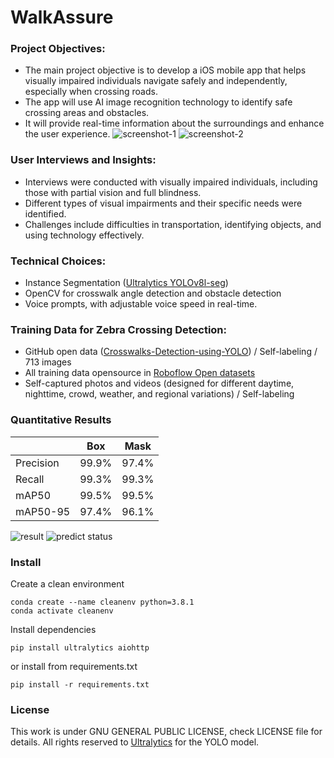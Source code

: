 WalkAssure
====

### Project Objectives:
* The main project objective is to develop a iOS mobile app that helps visually impaired individuals navigate safely and independently, especially when crossing roads.
* The app will use AI image recognition technology to identify safe crossing areas and obstacles.
* It will provide real-time information about the surroundings and enhance the user experience.
![screenshot-1](https://raw.githubusercontent.com/cochiachang/walkassure/main/images/screenshot-1.png)
![screenshot-2](https://raw.githubusercontent.com/cochiachang/walkassure/main/images/screenshot-2.jpg)

### User Interviews and Insights:
* Interviews were conducted with visually impaired individuals, including those with partial vision and full blindness.
* Different types of visual impairments and their specific needs were identified.
* Challenges include difficulties in transportation, identifying objects, and using technology effectively.

### Technical Choices:
* Instance Segmentation ([Ultralytics YOLOv8l-seg](https://github.com/ultralytics/ultralytics))
* OpenCV for crosswalk angle detection and obstacle detection
* Voice prompts, with adjustable voice speed in real-time.

### Training Data for Zebra Crossing Detection:
* GitHub open data ([Crosswalks-Detection-using-YOLO](https://github.com/xN1ckuz/Crosswalks-Detection-using-YOLO)) / Self-labeling / 713 images
* All training data opensource in [Roboflow Open datasets](https://universe.roboflow.com/project-wdkej/crosswalk2-jqjh4)
* Self-captured photos and videos (designed for different daytime, nighttime, crowd, weather, and regional variations) / Self-labeling

### Quantitative Results 
|                |Box               |Mask   |
|----------------|------------------|-----  |
|Precision       |99.9%             |97.4%  |        
|Recall          |99.3%             |99.3%  |       
|mAP50           |99.5%             |99.5%  |
|mAP50-95        |97.4%             |96.1%  |

![result](https://raw.githubusercontent.com/cochiachang/walkassure/main/images/results.png)
![predict status](https://raw.githubusercontent.com/cochiachang/walkassure/main/images/pred.jpg)

### Install
Create a clean environment
```
conda create --name cleanenv python=3.8.1
conda activate cleanenv
```
Install dependencies
```
pip install ultralytics aiohttp
```
or install from requirements.txt
```
pip install -r requirements.txt
```
### License 
This work is under GNU GENERAL PUBLIC LICENSE, check LICENSE file for details. All rights reserved to [Ultralytics](https://github.com/ultralytics/ultralytics) for the YOLO model.
